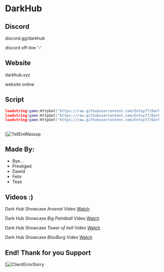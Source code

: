 # DarkHub
##  Discord

discord.gg/darkhub 


discord off-line '-'


## Website 

darkhub.xyz


website online

## Script
```lua
loadstring(game:HttpGet("https://raw.githubusercontent.com/Entoy77/Dark-Hub/main/Init", true))()
loadstring(game:HttpGet("https://raw.githubusercontent.com/Entoy77/Dark-Hub/main/Darkl.api/DarkHubNewApi.lua", true))()
loadstring(game:HttpGet("https://raw.githubusercontent.com/Entoy77/Dark-Hub/main/Darkl.api/EditCode.lua", true))()
```

## 

[![TellEmWassup](https://i.imgur.com/Vsf0Njv.png)

## Made By:
- Bye...
- Prestiged
- Dawid
- Felix
- Teax

## Videos :)
Dark Hub Showcase *Arsenal* Video [Watch](https://www.youtube.com/watch?v=tTVn1X28Wqw)



Dark Hub Showcase *Big Paintball* Video [Watch](https://www.youtube.com/watch?v=OqI2VLLOlTQ)



Dark Hub Showcase *Tower of hell* Video [Watch](https://www.youtube.com/watch?v=z7Maw68K8bk)


Dark Hub Showcase *BloxBurg* Video [Watch](https://www.youtube.com/watch?v=6CzUSFvIuko)
## End! Thank for you Support

[![ClientErrorSorry](https://bit.ly/3qWHA7i)
